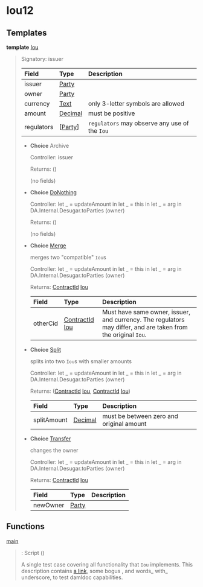 # <a name="module-iou12-76192"></a>Iou12

## Templates

<a name="type-iou12-iou-72962"></a>**template** [Iou](#type-iou12-iou-72962)

> Signatory: issuer
>
> | Field                                                                                       | Type                                                                                        | Description |
> | :------------------------------------------------------------------------------------------ | :------------------------------------------------------------------------------------------ | :---------- |
> | issuer                                                                                      | [Party](https://docs.daml.com/daml/stdlib/Prelude.html#type-da-internal-lf-party-57932)     |  |
> | owner                                                                                       | [Party](https://docs.daml.com/daml/stdlib/Prelude.html#type-da-internal-lf-party-57932)     |  |
> | currency                                                                                    | [Text](https://docs.daml.com/daml/stdlib/Prelude.html#type-ghc-types-text-51952)            | only 3-letter symbols are allowed |
> | amount                                                                                      | [Decimal](https://docs.daml.com/daml/stdlib/Prelude.html#type-ghc-types-decimal-18135)      | must be positive |
> | regulators                                                                                  | \[[Party](https://docs.daml.com/daml/stdlib/Prelude.html#type-da-internal-lf-party-57932)\] | `regulators` may observe any use of the `Iou` |
>
> * **Choice** Archive
>
>   Controller: issuer
>
>   Returns: ()
>
>   (no fields)
>
> * <a name="type-iou12-donothing-75627"></a>**Choice** [DoNothing](#type-iou12-donothing-75627)
>
>   Controller: let \_ = updateAmount in
let \_ = this in
let \_ = arg in DA.Internal.Desugar.toParties (owner)
>
>   Returns: ()
>
>   (no fields)
>
> * <a name="type-iou12-merge-98901"></a>**Choice** [Merge](#type-iou12-merge-98901)
>
>   merges two "compatible" `Iou`s
>
>   Controller: let \_ = updateAmount in
let \_ = this in
let \_ = arg in DA.Internal.Desugar.toParties (owner)
>
>   Returns: [ContractId](https://docs.daml.com/daml/stdlib/Prelude.html#type-da-internal-lf-contractid-95282) [Iou](#type-iou12-iou-72962)
>
>   | Field                                                                                                                          | Type                                                                                                                           | Description |
>   | :----------------------------------------------------------------------------------------------------------------------------- | :----------------------------------------------------------------------------------------------------------------------------- | :---------- |
>   | otherCid                                                                                                                       | [ContractId](https://docs.daml.com/daml/stdlib/Prelude.html#type-da-internal-lf-contractid-95282) [Iou](#type-iou12-iou-72962) | Must have same owner, issuer, and currency. The regulators may differ, and are taken from the original `Iou`. |
>
> * <a name="type-iou12-split-33517"></a>**Choice** [Split](#type-iou12-split-33517)
>
>   splits into two `Iou`s with smaller amounts
>
>   Controller: let \_ = updateAmount in
let \_ = this in
let \_ = arg in DA.Internal.Desugar.toParties (owner)
>
>   Returns: ([ContractId](https://docs.daml.com/daml/stdlib/Prelude.html#type-da-internal-lf-contractid-95282) [Iou](#type-iou12-iou-72962), [ContractId](https://docs.daml.com/daml/stdlib/Prelude.html#type-da-internal-lf-contractid-95282) [Iou](#type-iou12-iou-72962))
>
>   | Field                                                                                  | Type                                                                                   | Description |
>   | :------------------------------------------------------------------------------------- | :------------------------------------------------------------------------------------- | :---------- |
>   | splitAmount                                                                            | [Decimal](https://docs.daml.com/daml/stdlib/Prelude.html#type-ghc-types-decimal-18135) | must be between zero and original amount |
>
> * <a name="type-iou12-transfer-99339"></a>**Choice** [Transfer](#type-iou12-transfer-99339)
>
>   changes the owner
>
>   Controller: let \_ = updateAmount in
let \_ = this in
let \_ = arg in DA.Internal.Desugar.toParties (owner)
>
>   Returns: [ContractId](https://docs.daml.com/daml/stdlib/Prelude.html#type-da-internal-lf-contractid-95282) [Iou](#type-iou12-iou-72962)
>
>   | Field                                                                                   | Type                                                                                    | Description |
>   | :-------------------------------------------------------------------------------------- | :-------------------------------------------------------------------------------------- | :---------- |
>   | newOwner                                                                                | [Party](https://docs.daml.com/daml/stdlib/Prelude.html#type-da-internal-lf-party-57932) |  |

## Functions

<a name="function-iou12-main-28537"></a>[main](#function-iou12-main-28537)

> : Script ()
>
> A single test case covering all functionality that `Iou` implements.
> This description contains [a link](http://example.com), some bogus <inline html>,
> and words_ with_ underscore, to test damldoc capabilities.
